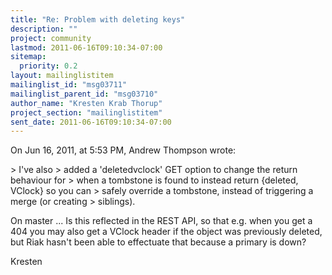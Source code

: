 ```yaml
---
title: "Re: Problem with deleting keys"
description: ""
project: community
lastmod: 2011-06-16T09:10:34-07:00
sitemap:
  priority: 0.2
layout: mailinglistitem
mailinglist_id: "msg03711"
mailinglist_parent_id: "msg03710"
author_name: "Kresten Krab Thorup"
project_section: "mailinglistitem"
sent_date: 2011-06-16T09:10:34-07:00
---
```


On Jun 16, 2011, at 5:53 PM, Andrew Thompson wrote:

&gt; I've also
&gt; added a 'deletedvclock' GET option to change the return behaviour for
&gt; when a tombstone is found to instead return {deleted, VClock} so you can
&gt; safely override a tombstone, instead of triggering a merge (or creating
&gt; siblings).

On master ... Is this reflected in the REST API, so that e.g. when you get a 
404 you may also get a VClock header if the object was previously deleted, but 
Riak hasn't been able to effectuate that because a primary is down?

Kresten
